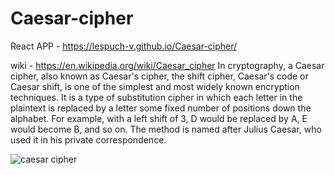 # Caesar-cipher
React APP - https://lespuch-v.github.io/Caesar-cipher/

wiki - https://en.wikipedia.org/wiki/Caesar_cipher
In cryptography, a Caesar cipher, also known as Caesar's cipher, the shift cipher, Caesar's code or Caesar shift, is one of the simplest and most widely known encryption techniques. It is a type of substitution cipher in which each letter in the plaintext is replaced by a letter some fixed number of positions down the alphabet. For example, with a left shift of 3, D would be replaced by A, E would become B, and so on. The method is named after Julius Caesar, who used it in his private correspondence.

![caesar cipher](https://user-images.githubusercontent.com/36127590/147881140-a409a623-db05-4000-a2d3-456df44eeb83.png)
